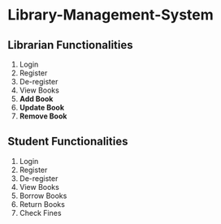 # Library-Management-System

## Librarian Functionalities
1. Login
2. Register
3. De-register
4. View Books
5.  **Add Book**
6.  **Update Book**
7.  **Remove Book**


## Student Functionalities
1. Login
2. Register
3. De-register
4. View Books
5. Borrow Books
6. Return Books
7. Check Fines